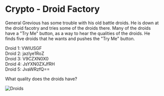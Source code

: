 
# Crypto - Droid Factory 

General Grevious has some trouble with his old 
battle droids. He is down at the droid facotry and tries some of the droids there. Many of the droids have a "Try Me" button, as a way to hear the qualities of the droids. He finds five droids that he wants and pushes the "Try Me" button. 

Droid 1: VWlUSGF  
Droid 2: jazIye1RoZ  
Droid 3: V9CZXN0X0  
Droid 4: JsYXN0ZXJfRH  
Droid 5: JvaWRzfQ==  

What quality does the droids have? 

![Droids](https://media.giphy.com/media/xT9DPr4VjeCgeiLoMo/giphy.gif)
